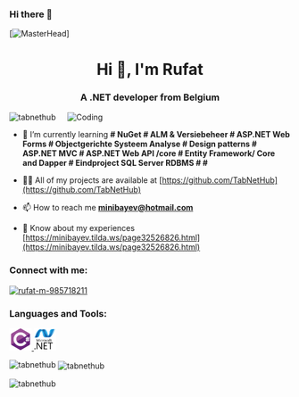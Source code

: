 ### Hi there 👋

<!--
**TabNetHub/TabNetHub** is a ✨ _special_ ✨ repository because its `README.md` (this file) appears on your GitHub profile.

Here are some ideas to get you started:

- 🔭 I’m currently working on ...
- 🌱 I’m currently learning ...
- 👯 I’m looking to collaborate on ...
- 🤔 I’m looking for help with ...
- 💬 Ask me about ...
- 📫 How to reach me: ...
- 😄 Pronouns: ...
- ⚡ Fun fact: ...
-->
[![MasterHead](https://www.ryadel.com/wp-content/uploads/2017/04/c-sharp-visual-studio-logo.jpg)]
<h1 align="center">Hi 👋, I'm Rufat</h1>
<h3 align="center">A .NET developer from Belgium</h3>
<img align="right" alt="Coding" width ="400" src="https://camo.githubusercontent.com/5ddf73ad3a205111cf8c686f687fc216c2946a75005718c8da5b837ad9de78c9/68747470733a2f2f7468756d62732e6766796361742e636f6d2f4576696c4e657874446576696c666973682d736d616c6c2e676966">

<p align="left"> <img src="https://komarev.com/ghpvc/?username=tabnethub&label=Profile%20views&color=0e75b6&style=flat" alt="tabnethub" /> </p>

- 🌱 I’m currently learning **# NuGet # ALM & Versiebeheer # ASP.NET Web Forms # Objectgerichte Systeem Analyse # Design patterns # ASP.NET MVC # ASP.NET Web API /core # Entity Framework/ Core and Dapper # Eindproject SQL Server RDBMS # #**

- 👨‍💻 All of my projects are available at [https://github.com/TabNetHub](https://github.com/TabNetHub)

- 📫 How to reach me **minibayev@hotmail.com**

- 📄 Know about my experiences [https://minibayev.tilda.ws/page32526826.html](https://minibayev.tilda.ws/page32526826.html)

<h3 align="left">Connect with me:</h3>
<p align="left">
<a href="https://linkedin.com/in/rufat-m-985718211" target="blank"><img align="center" src="https://raw.githubusercontent.com/rahuldkjain/github-profile-readme-generator/master/src/images/icons/Social/linked-in-alt.svg" alt="rufat-m-985718211" height="30" width="40" /></a>
</p>

<h3 align="left">Languages and Tools:</h3>
<p align="left"> <a href="https://www.w3schools.com/cs/" target="_blank" rel="noreferrer"> <img src="https://raw.githubusercontent.com/devicons/devicon/master/icons/csharp/csharp-original.svg" alt="csharp" width="40" height="40"/> </a> <a href="https://dotnet.microsoft.com/" target="_blank" rel="noreferrer"> <img src="https://raw.githubusercontent.com/devicons/devicon/master/icons/dot-net/dot-net-original-wordmark.svg" alt="dotnet" width="40" height="40"/> </a> </p>

<p><img align="left" src="https://github-readme-stats.vercel.app/api/top-langs?username=tabnethub&show_icons=true&locale=en&layout=compact" alt="tabnethub" /></p>

<p>&nbsp;<img align="center" src="https://github-readme-stats.vercel.app/api?username=tabnethub&show_icons=true&locale=en" alt="tabnethub" /></p>

<p><img align="center" src="https://github-readme-streak-stats.herokuapp.com/?user=tabnethub&" alt="tabnethub" /></p>
